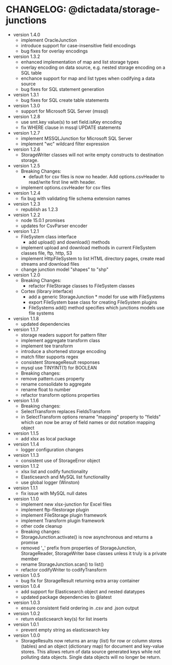 # CHANGELOG:  @dictadata/storage-junctions

- version 1.4.0
  - implement OracleJunction
  - introduce support for case-insensitive field encodings
  - bug fixes for overlay encodings
- version 1.3.2
  - enhanced implementation of map and list storage types
  - overlay encoding on data source, e.g. nested storage encoding on a SQL table
  - enchance support for map and list types when codifying a data source
  - bug fixes for SQL statement generation
- version 1.3.1
  - bug fixes for SQL create table statements
- version 1.3.0
  - support for Microsoft SQL Server (mssql)
- version 1.2.8
  - use smt.key value(s) to set field.isKey encoding
  - fix WHERE clause in mssql UPDATE statements
- version 1.2.7
  - implement MSSQLJunction for Microsoft SQL Server
  - implement "wc" wildcard filter expression
- version 1.2.6
  - StorageWriter classes will not write empty constructs to destination storage.
- version 1.2.5
  - Breaking Changes:
    - default for csv files is now no header. Add options.csvHeader to read/write first line with header.
  - implement options.csvHeader for csv files
- version 1.2.4
  - fix bug with validating file schema extension names
- version 1.2.3
  - republish as 1.2.3
- version 1.2.2
  - node 15.0.1 promises
  - updates for CsvParser encoder
- version 1.2.1
  - FileSystem class interface
    - add upload() and download() methods
  - implement upload and download methods in current FileSystem classes file, ftp, http, S3
  - implement HttpFileSystem to list HTML directory pages, create read streams and download files
  - change junction model "shapes" to "shp"
- version 1.2.0
  - Breaking Changes:
    - refactor FileStorage classes to FileSystem classes
  - Cortex (library interface)
    - add a generic StorageJunction * model for use with FileSystems
    - export FileSystem base class for creating FileSystem plugins
    - FileSystems add() method specifies which junctions models use file systems
- version 1.1.8
  - updated dependencies
- version 1.1.7
  - storage readers support for pattern filter
  - implement aggregate transform class
  - implement tee transform
  - introduce a shortened storage encoding
  - match filter supports regex
  - consistent StoreageResult responses
  - mysql use TINYINT(1) for BOOLEAN
  - Breaking changes:
  - remove pattern.cues property
  - rename consolidate to aggregate
  - rename float to number
  - refactor transform options properties
- version 1.1.6
  - Breaking changes:
  - SelectTransform replaces FieldsTransform
  - in SelectTransform options rename "mapping" property to "fields" which can now be array of field names or dot notation mapping object
- version 1.1.5
  - add xlsx as local package
- version 1.1.4
  - logger configuration changes
- version 1.1.3
  - consistent use of StorageError object
- version 1.1.2
  - xlsx list and codify functionality
  - Elasticsearch and MySQL list functionality
  - use global logger (Winston)
- version 1.1.1
  - fix issue with MySQL null dates
- version 1.1.0
  - implement new xlsx-junction for Excel files
  - implement ftp-filestorage plugin
  - implement FileStorage plugin framework
  - implement Transform plugin framework
  - other code cleanup
  - Breaking changes:
  - StorageJunction.activate() is now asynchronous and returns a promise
  - removed '_' prefix from properties of StorageJunction, StorageReader, StorageWriter base classes unless it truly is a private member
  - rename StorageJunction.scan() to list()
  - refactor codifyWriter to codifyTransform
- version 1.0.5
  - bug fix for StorageResult returning extra array container
- version 1.0.4
  - add support for Elasticsearch object and nested datatypes
  - updated package dependencies to @latest
- version 1.0.3
  - ensure consistent field ordering in .csv and .json output
- version 1.0.2
  - return elasticsearch key(s) for list inserts
- version 1.0.1
  - prevent empty string as elasticsearch key
- version 1.0.0
  - StorageResults now returns an array (list) for row or column stores (tables) and an object (dictionary map) for document and key-value stores. This allows return of data source generated keys while not polluting data objects.  Single data objects will no longer be return.
